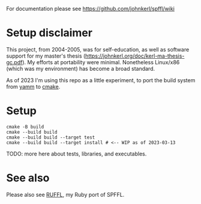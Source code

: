 For documentation please see https://github.com/johnkerl/spffl/wiki

# Setup disclaimer

This project, from 2004-2005, was for self-education, as well as software support for my master's
thesis (https://johnkerl.org/doc/kerl-ma-thesis-gc.pdf).  My efforts at portability were minimal.
Nonetheless Linux/x86 (which was my environment) has become a broad standard.

As of 2023 I'm using this repo as a little experiment, to port the build system
from [yamm](https://github.com/johnkerl/scripts/blob/main/fundam/yamm) to [cmake](https://cmake.org).

# Setup

```
cmake -B build
cmake --build build
cmake --build build --target test
cmake --build build --target install # <-- WIP as of 2023-03-13
```

TODO: more here about tests, libraries, and executables.

# See also

Please also see [RUFFL](https://github.com/johnkerl/ruffl), my Ruby port of SPFFL.
